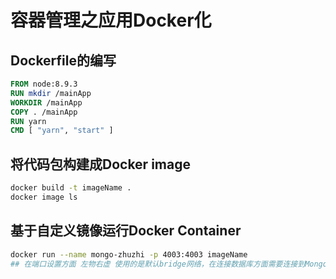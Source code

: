 # 容器管理之应用Docker化

## Dockerfile的编写

```Dockerfile
FROM node:8.9.3
RUN mkdir /mainApp
WORKDIR /mainApp
COPY . /mainApp
RUN yarn
CMD [ "yarn", "start" ]
```

## 将代码包构建成Docker image

```bash
docker build -t imageName .
docker image ls
```

## 基于自定义镜像运行Docker Container
```bash
docker run --name mongo-zhuzhi -p 4003:4003 imageName
## 在端口设置方面 左物右虚 使用的是默认bridge网络，在连接数据库方面需要连接到MongoDB的IP地址。
```

